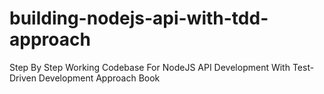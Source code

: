 # building-nodejs-api-with-tdd-approach
Step By Step Working Codebase For NodeJS API Development With Test-Driven Development Approach Book
